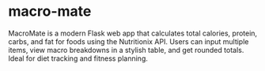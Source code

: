 # macro-mate
MacroMate is a modern Flask web app that calculates total calories, protein, carbs, and fat for foods using the Nutritionix API. Users can input multiple items, view macro breakdowns in a stylish table, and get rounded totals. Ideal for diet tracking and fitness planning.
